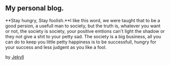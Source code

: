 
## My personal blog.

**Stay hungry, Stay foolish.**I like this word, we were taught that to be a good persion, a usefull man to society, but the truth is, whatever you want or not, the society is society, your positive emtions can't light the shadow or they not give a shit to your petty sad. The society is a big business, all you can do to keep you little petty happiness is to be successfull, hungry for your success and less judgent as you like a fool.

by [Jekyll](https://jekyllrb.com/docs/home/)
